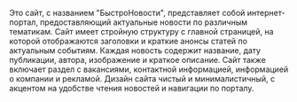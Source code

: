 Это сайт, с названием "БыстроНовости", представляет собой интернет-портал, предоставляющий актуальные новости по различным тематикам. Сайт имеет стройную структуру с главной страницей, на которой отображаются заголовки и краткие анонсы статей по актуальным событиям. Каждая новость содержит название, дату публикации, автора, изображение и краткое описание. Сайт также включает раздел с вакансиями, контактной информацией, информацией о компании и рекламой. Дизайн сайта чистый и минималистичный, с акцентом на удобстве чтения новостей и навигации по порталу.